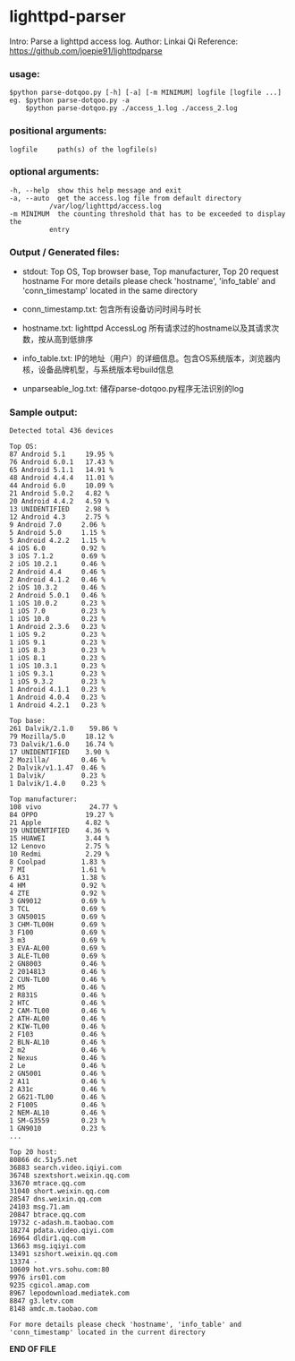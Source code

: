 # lighttpd-parser

Intro: Parse a lighttpd access log.
Author: Linkai Qi
Reference: https://github.com/joepie91/lighttpdparse

### usage:
    $python parse-dotqoo.py [-h] [-a] [-m MINIMUM] logfile [logfile ...]
    eg. $python parse-dotqoo.py -a
        $python parse-dotqoo.py ./access_1.log ./access_2.log

### positional arguments:
    logfile     path(s) of the logfile(s)

### optional arguments:
    -h, --help  show this help message and exit
    -a, --auto  get the access.log file from default directory
              /var/log/lighttpd/access.log
    -m MINIMUM  the counting threshold that has to be exceeded to display the
              entry

### Output / Generated files:
- stdout: Top OS, Top browser base, Top manufacturer, Top 20 request hostname
    For more details please check 'hostname', 'info_table' and 'conn_timestamp' located in the same directory

- conn_timestamp.txt: 包含所有设备访问时间与时长
- hostname.txt: lighttpd AccessLog 所有请求过的hostname以及其请求次数，按从高到低排序
- info_table.txt: IP的地址（用户）的详细信息。包含OS系统版本，浏览器内核，设备品牌机型，与系统版本号build信息
- unparseable_log.txt: 储存parse-dotqoo.py程序无法识别的log

### Sample output:
```
Detected total 436 devices

Top OS:
87 Android 5.1     19.95 %
76 Android 6.0.1   17.43 %
65 Android 5.1.1   14.91 %
48 Android 4.4.4   11.01 %
44 Android 6.0     10.09 %
21 Android 5.0.2   4.82 %
20 Android 4.4.2   4.59 %
13 UNIDENTIFIED    2.98 %
12 Android 4.3     2.75 %
9 Android 7.0     2.06 %
5 Android 5.0     1.15 %
5 Android 4.2.2   1.15 %
4 iOS 6.0         0.92 %
3 iOS 7.1.2       0.69 %
2 iOS 10.2.1      0.46 %
2 Android 4.4     0.46 %
2 Android 4.1.2   0.46 %
2 iOS 10.3.2      0.46 %
2 Android 5.0.1   0.46 %
1 iOS 10.0.2      0.23 %
1 iOS 7.0         0.23 %
1 iOS 10.0        0.23 %
1 Android 2.3.6   0.23 %
1 iOS 9.2         0.23 %
1 iOS 9.1         0.23 %
1 iOS 8.3         0.23 %
1 iOS 8.1         0.23 %
1 iOS 10.3.1      0.23 %
1 iOS 9.3.1       0.23 %
1 iOS 9.3.2       0.23 %
1 Android 4.1.1   0.23 %
1 Android 4.0.4   0.23 %
1 Android 4.2.1   0.23 %

Top base:
261 Dalvik/2.1.0    59.86 %
79 Mozilla/5.0     18.12 %
73 Dalvik/1.6.0    16.74 %
17 UNIDENTIFIED    3.90 %
2 Mozilla/        0.46 %
2 Dalvik/v1.1.47  0.46 %
1 Dalvik/         0.23 %
1 Dalvik/1.4.0    0.23 %

Top manufacturer:
108 vivo            24.77 %
84 OPPO            19.27 %
21 Apple           4.82 %
19 UNIDENTIFIED    4.36 %
15 HUAWEI          3.44 %
12 Lenovo          2.75 %
10 Redmi           2.29 %
8 Coolpad         1.83 %
7 MI              1.61 %
6 A31             1.38 %
4 HM              0.92 %
4 ZTE             0.92 %
3 GN9012          0.69 %
3 TCL             0.69 %
3 GN5001S         0.69 %
3 CHM-TL00H       0.69 %
3 F100            0.69 %
3 m3              0.69 %
3 EVA-AL00        0.69 %
3 ALE-TL00        0.69 %
2 GN8003          0.46 %
2 2014813         0.46 %
2 CUN-TL00        0.46 %
2 M5              0.46 %
2 R831S           0.46 %
2 HTC             0.46 %
2 CAM-TL00        0.46 %
2 ATH-AL00        0.46 %
2 KIW-TL00        0.46 %
2 F103            0.46 %
2 BLN-AL10        0.46 %
2 m2              0.46 %
2 Nexus           0.46 %
2 Le              0.46 %
2 GN5001          0.46 %
2 A11             0.46 %
2 A31c            0.46 %
2 G621-TL00       0.46 %
2 F100S           0.46 %
2 NEM-AL10        0.46 %
1 SM-G3559        0.23 %
1 GN9010          0.23 %
...

Top 20 host:
80866 dc.51y5.net                        
36883 search.video.iqiyi.com             
36748 szextshort.weixin.qq.com           
33670 mtrace.qq.com                      
31040 short.weixin.qq.com                
28547 dns.weixin.qq.com                  
24103 msg.71.am                          
20847 btrace.qq.com                      
19732 c-adash.m.taobao.com               
18274 pdata.video.qiyi.com               
16964 dldir1.qq.com                      
13663 msg.iqiyi.com                      
13491 szshort.weixin.qq.com              
13374 -                                  
10609 hot.vrs.sohu.com:80                
9976 irs01.com                          
9235 cgicol.amap.com                    
8967 lepodownload.mediatek.com          
8847 g3.letv.com                        
8148 amdc.m.taobao.com                  

For more details please check 'hostname', 'info_table' and 'conn_timestamp' located in the current directory
```
**END OF FILE**
